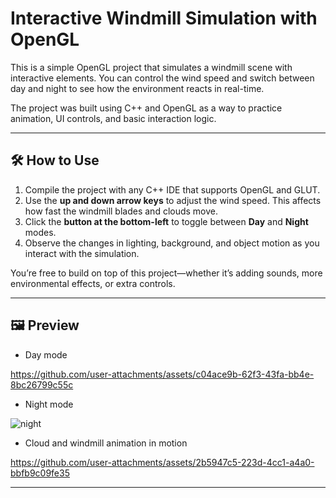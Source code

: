 # Interactive Windmill Simulation with OpenGL

This is a simple OpenGL project that simulates a windmill scene with interactive elements. You can control the wind speed and switch between day and night to see how the environment reacts in real-time.

The project was built using C++ and OpenGL as a way to practice animation, UI controls, and basic interaction logic.

---

## 🛠️ How to Use

1. Compile the project with any C++ IDE that supports OpenGL and GLUT.  
2. Use the **up and down arrow keys** to adjust the wind speed. This affects how fast the windmill blades and clouds move.  
3. Click the **button at the bottom-left** to toggle between **Day** and **Night** modes.  
4. Observe the changes in lighting, background, and object motion as you interact with the simulation.

You’re free to build on top of this project—whether it’s adding sounds, more environmental effects, or extra controls.

---

## 🖼️ Preview
- Day mode

https://github.com/user-attachments/assets/c04ace9b-62f3-43fa-bb4e-8bc26799c55c

- Night mode

![night](https://github.com/user-attachments/assets/770e7d09-2dd0-4531-914e-79c37ed6481b)

- Cloud and windmill animation in motion

https://github.com/user-attachments/assets/2b5947c5-223d-4cc1-a4a0-bbfb9c09fe35

---
